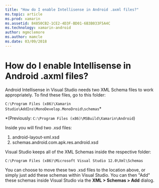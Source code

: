 ```yaml
---
title: "How do I enable Intellisense in Android .axml files?"
ms.topic: article
ms.prod: xamarin
ms.assetid: 84850CB2-1CE2-4D3F-BD01-6B3B033F5A4C
ms.technology: xamarin-android
author: mgmclemore
ms.author: mamcle
ms.date: 03/09/2018
---
```


# How do I enable Intellisense in Android .axml files?

Android Intellisense in Visual Studio needs two XML Schema files to work appropriately. To find these files, go to this folder:

`C:\Program Files (x86)\Xamarin Studio\AddIns\MonoDevelop.MonoDroid\schemas`*

*(Previously: `C:\Program Files (x86)\MSBuild\Xamarin\Android`)

Inside you will find two .xsd files:

1. android-layout-xml.xsd
2. schemas.android.com.apk.res.android.xsd

Visual Studio keeps all of the XML Schemas inside the respective folder:

`C:\Program Files (x86)\Microsoft Visual Studio 12.0\Xml\Schemas`

You can choose to move these two .xsd files to the location above, or simply just add these schemas within Visual Studio. You can then "Add" these schemas inside Visual Studio via the **XML > Schemas > Add** dialog.






